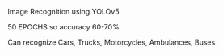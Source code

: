 Image Recognition using YOLOv5

50 EPOCHS so accuracy 60-70%

Can recognize Cars, Trucks, Motorcycles, Ambulances, Buses

